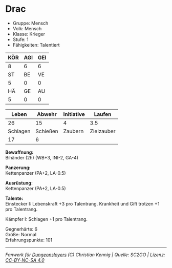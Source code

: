 # Drac  
- Gruppe: Mensch  
- Volk: Mensch  
- Klasse: Krieger  
- Stufe: 1  
- Fähigkeiten: Talentiert  


| KÖR | AGI | GEI |  
| --- | --- | --- |  
| 8   | 6   | 6   |
| ST  | BE  | VE  |  
| 5   | 0   | 0   |
| HÄ  | GE  | AU  |  
| 5   | 0   | 0   |


| Leben    | Abwehr   | Initiative | Laufen     |
| -------- | -------- | ---------- | ---------- |
| 26       | 15       | 4          | 3.5        |
| Schlagen | Schießen | Zaubern    | Zielzauber |
| 17       | 6        |            |            |

**Bewaffnung:**  
Bihänder (2h) (WB+3, INI-2, GA-4)

**Panzerung:**  
Kettenpanzer (PA+2, LA-0.5)

**Ausrüstung:**  
Kettenpanzer (PA+2, LA-0.5)

**Talente:**  
Einstecker I: Lebenskraft +3 pro Talentrang. Krankheit und Gift trotzen +1 pro Talentrang. 

Kämpfer I: Schlagen +1 pro Talentrang. 


Gegnerhärte: 6  
Größe: Normal  
Erfahrungspunkte: 101  



___
*Fanwerk für [Dungeonslayers](https://www.dungeonslayers.net/) (C) Christian Kennig | Quelle: SC2GO | Lizenz: [CC-BY-NC-SA 4.0](https://creativecommons.org/licenses/by-nc-sa/4.0/deed.de)*